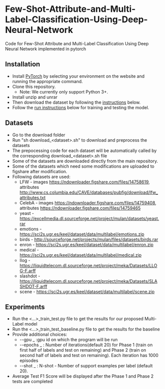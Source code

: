 # Few-Shot-Attribute-and-Multi-Label-Classification-Using-Deep-Neural-Network
Code for Few-Shot Attribute and Multi-Label Classification Using Deep Neural Network implemented in pytorch

## Installation
- Install [PyTorch](http://pytorch.org/) by selecting your environment on the website and running the appropriate command.
- Clone this repository.
  * Note: We currently only support Python 3+.
- Install unzip and unrar
- Then download the dataset by following the [instructions](#Datasets) below.
- Follow the [run instructions](#Experiments) below for training and testing the model.

## Datasets
- Go to the download folder
- Run "sh download_&lt;dataset&gt;.sh" to download and preprocess the datasets
- The prepocessing code for each dataset will be automatically called by the corresponding download_&lt;dataset&gt;.sh file
- Some of the datasets are downloaded directly from the main repository.
- Some of the datasets which need some modifications are uploaded to figshare after modification. 
- Following datasets are used:
  * LFW - images https://ndownloader.figshare.com/files/14758619, attributes http://www.cs.columbia.edu/CAVE/databases/pubfig/download/lfw_attributes.txt
  * CelebA - images https://ndownloader.figshare.com/files/14759408, attributes https://ndownloader.figshare.com/files/14759465
  * yeast - https://excellmedia.dl.sourceforge.net/project/mulan/datasets/yeast.rar
  * emotions - https://sci2s.ugr.es/keel/dataset/data/multilabel/emotions.zip
  * birds - http://sourceforge.net/projects/mulan/files/datasets/birds.rar
  * enron - https://sci2s.ugr.es/keel/dataset/data/multilabel/enron.zip
  * medical - https://sci2s.ugr.es/keel/dataset/data/multilabel/medical.zip
  * llog - https://liquidtelecom.dl.sourceforge.net/project/meka/Datasets/LLOG-F.arff
  * slashdot - https://liquidtelecom.dl.sourceforge.net/project/meka/Datasets/SLASHDOT-F.arff
  * scene - https://sci2s.ugr.es/keel/dataset/data/multilabel/scene.zip

## Experiments
- Run the &lt;...&gt;_train_test.py file to get the results for our proposed Multi-Label model
- Run the &lt;...&gt;_train_test_baseline.py file to get the results for the baseline
- Provide additional choices:
  * --gpu _ :gpu id on which the program will be run
  * --epochs _ : Number of iterations(default 20) for Phase 1 (train on first half of labels and test on remaining) and Phase 2 (train on second half of labels and test on remaining). Each iteration has 1000 episodes
  * --shot _ : N-shot - Number of support examples per label (default 20).
- Average Test F1 Score will be displayed after the Phase 1 and Phase 2 tests are completed
